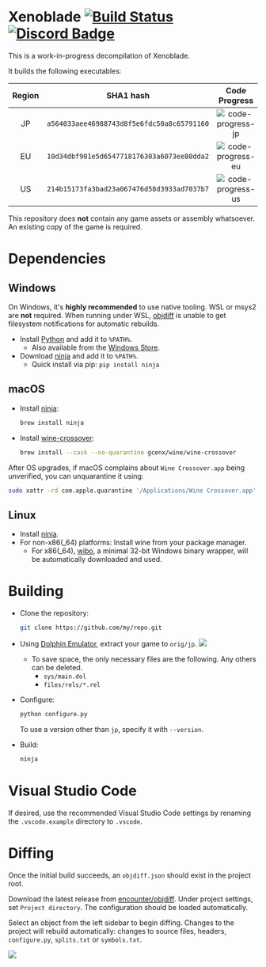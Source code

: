 Xenoblade
[![Build Status]][actions] [![Discord Badge]][discord]
=============

<!--
Replace with your repository's URL.
-->
[Build Status]: https://github.com/xbret/xenoblade-dtk/actions/workflows/build.yml/badge.svg
[actions]: https://github.com/xbret/xenoblade-dtk/actions/workflows/build.yml
<!---
Code progress URL:
https://progress.decomp.club/data/[project]/[version]/dol/?mode=shield&measure=code
URL encoded then appended to: https://img.shields.io/endpoint?label=Code&url=
-->
<!---
Data progress URL:
https://progress.decomp.club/data/[project]/[version]/dol/?mode=shield&measure=data
URL encoded then appended to: https://img.shields.io/endpoint?label=Data&url=
-->

[code-progress-jp]: https://img.shields.io/endpoint?label=Code&url=https%3A%2F%2Fprogress.decomp.club%2Fdata%2Fxenoblade%2Fjp%2Fdol%2F%3Fmode%3Dshield%26measure%3Dcode
[data-progress-jp]: https://img.shields.io/endpoint?label=Data&url=https%3A%2F%2Fprogress.decomp.club%2Fdata%2Fxenoblade%2Fjp%2Fdol%2F%3Fmode%3Dshield%26measure%3Ddata
[code-progress-eu]: https://img.shields.io/endpoint?label=Code&url=https%3A%2F%2Fprogress.decomp.club%2Fdata%2Fxenoblade%2Feu%2Fdol%2F%3Fmode%3Dshield%26measure%3Dcode
[data-progress-eu]: https://img.shields.io/endpoint?label=Data&url=https%3A%2F%2Fprogress.decomp.club%2Fdata%2Fxenoblade%2Feu%2Fdol%2F%3Fmode%3Dshield%26measure%3Ddata
[code-progress-us]: https://img.shields.io/endpoint?label=Code&url=https%3A%2F%2Fprogress.decomp.club%2Fdata%2Fxenoblade%2Fus%2Fdol%2F%3Fmode%3Dshield%26measure%3Dcode
[data-progress-us]: https://img.shields.io/endpoint?label=Data&url=https%3A%2F%2Fprogress.decomp.club%2Fdata%2Fxenoblade%2Fus%2Fdol%2F%3Fmode%3Dshield%26measure%3Ddata

<!--
Replace with your Discord server's ID and invite URL.
-->
[Discord Badge]: https://img.shields.io/discord/727908905392275526?color=%237289DA&logo=discord&logoColor=%23FFFFFF
[discord]: https://discord.gg/ACfG9PB9Nc

This is a work-in-progress decompilation of Xenoblade.

It builds the following executables:

| Region | SHA1 hash                                  | Code Progress       | Data Progress       |
|:------:|--------------------------------------------|:-------------------:|:-------------------:|
| JP     | `a564033aee46988743d8f5e6fdc50a8c65791160` | ![code-progress-jp] | ![data-progress-jp] |
| EU     | `10d34dbf901e5d6547718176303a6073ee80dda2` | ![code-progress-eu] | ![data-progress-eu] |
| US     | `214b15173fa3bad23a067476d58d3933ad7037b7` | ![code-progress-us] | ![data-progress-us] |


This repository does **not** contain any game assets or assembly whatsoever. An existing copy of the game is required.

Dependencies
============

Windows
--------

On Windows, it's **highly recommended** to use native tooling. WSL or msys2 are **not** required.
When running under WSL, [objdiff](#diffing) is unable to get filesystem notifications for automatic rebuilds.

- Install [Python](https://www.python.org/downloads/) and add it to `%PATH%`.
  - Also available from the [Windows Store](https://apps.microsoft.com/store/detail/python-311/9NRWMJP3717K).
- Download [ninja](https://github.com/ninja-build/ninja/releases) and add it to `%PATH%`.
  - Quick install via pip: `pip install ninja`

macOS
------

- Install [ninja](https://github.com/ninja-build/ninja/wiki/Pre-built-Ninja-packages):

  ```sh
  brew install ninja
  ```

- Install [wine-crossover](https://github.com/Gcenx/homebrew-wine):

  ```sh
  brew install --cask --no-quarantine gcenx/wine/wine-crossover
  ```

After OS upgrades, if macOS complains about `Wine Crossover.app` being unverified, you can unquarantine it using:

```sh
sudo xattr -rd com.apple.quarantine '/Applications/Wine Crossover.app'
```

Linux
------

- Install [ninja](https://github.com/ninja-build/ninja/wiki/Pre-built-Ninja-packages).
- For non-x86(_64) platforms: Install wine from your package manager.
  - For x86(_64), [wibo](https://github.com/decompals/wibo), a minimal 32-bit Windows binary wrapper, will be automatically downloaded and used.

Building
========

- Clone the repository:

  ```sh
  git clone https://github.com/my/repo.git
  ```

- Using [Dolphin Emulator](https://dolphin-emu.org/), extract your game to `orig/jp`.
![](assets/dolphin-extract.png)
  - To save space, the only necessary files are the following. Any others can be deleted.
    - `sys/main.dol`
    - `files/rels/*.rel`
- Configure:

  ```sh
  python configure.py
  ```

  To use a version other than `jp`, specify it with `--version`.
- Build:

  ```sh
  ninja
  ```

Visual Studio Code
==================

If desired, use the recommended Visual Studio Code settings by renaming the `.vscode.example` directory to `.vscode`.

Diffing
=======

Once the initial build succeeds, an `objdiff.json` should exist in the project root.

Download the latest release from [encounter/objdiff](https://github.com/encounter/objdiff). Under project settings, set `Project directory`. The configuration should be loaded automatically.

Select an object from the left sidebar to begin diffing. Changes to the project will rebuild automatically: changes to source files, headers, `configure.py`, `splits.txt` or `symbols.txt`.

![](assets/objdiff.png)
